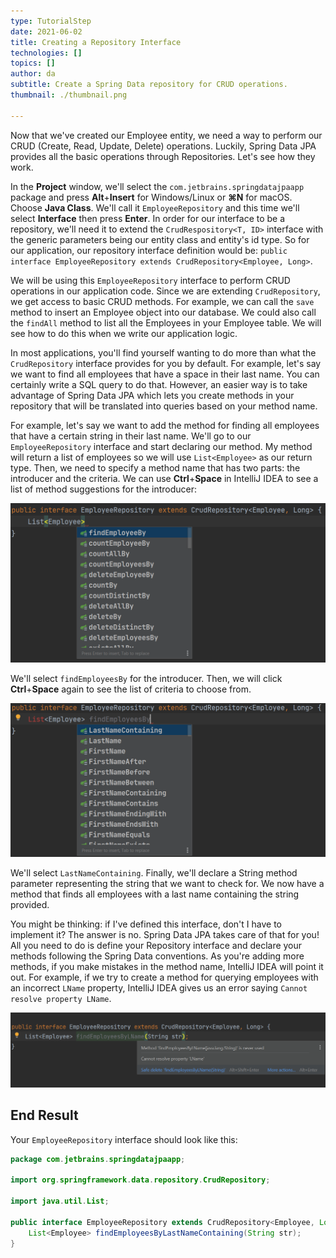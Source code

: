```yaml
---
type: TutorialStep
date: 2021-06-02
title: Creating a Repository Interface
technologies: []
topics: []
author: da
subtitle: Create a Spring Data repository for CRUD operations.
thumbnail: ./thumbnail.png

---
```


Now that we've created our Employee entity, we need a way to perform our CRUD (Create, Read, Update, Delete) operations. Luckily, Spring Data JPA provides all the basic operations through Repositories. Let's see how they work.

In the **Project** window, we'll select the `com.jetbrains.springdatajpaapp` package and press **Alt**+**Insert** for Windows/Linux or **⌘N** for macOS. Choose **Java Class**. We'll call it `EmployeeRepository` and this time we'll select **Interface** then press **Enter**. In order for our interface to be a repository, we'll need it to extend the `CrudRespository<T, ID>` interface with the generic parameters being our entity class and entity's id type. So for our application, our repository interface definition would be: `public interface EmployeeRepository extends CrudRepository<Employee, Long>`.

We will be using this `EmployeeRepository` interface to perform CRUD operations in our application code. Since we are extending `CrudRepository`, we get access to basic CRUD methods. For example, we can call the `save` method to insert an Employee object into our database. We could also call the `findAll` method to list all the Employees in your Employee table. We will see how to do this when we write our application logic. 

In most applications, you'll find yourself wanting to do more than what the `CrudRepository` interface provides for you by default.  For example, let's say we want to find all employees that have a space in their last name. You can certainly write a SQL query to do that. However, an easier way is to take advantage of Spring Data JPA which lets you create methods in your repository that will be translated into queries based on your method name. 

For example, let's say we want to add the method for finding all employees that have a certain string in their last name. We'll go to our `EmployeeRepository` interface and start declaring our method. My method will return a list of employees so we will use `List<Employee>` as our return type. Then, we need to specify a method name that has two parts: the introducer and the criteria. We can use **Ctrl**+**Space** in IntelliJ IDEA to see a list of method suggestions for the introducer:

![Repository Method Suggestion Introducer](./RepositoryMethodSuggestion.png)

We'll select `findEmployeesBy` for the introducer. Then, we will click **Ctrl**+**Space** again to see the list of criteria to choose from.

![Repository Method Suggestion Criteria](./RepositoryMethodSuggestion-Criteria.png)

We'll select `LastNameContaining`. Finally, we'll declare a String method parameter representing the string that we want to check for. We now have a method that finds all employees with a last name containing the string provided. 

You might be thinking: if I've defined this interface, don't I have to implement it? The answer is no. Spring Data JPA takes care of that for you! All you need to do is define your Repository interface and declare your methods following the Spring Data conventions. As you're adding more methods, if you make mistakes in the method name, IntelliJ IDEA will point it out. For example, if we try to create a method for querying employees with an incorrect `LName` property, IntelliJ IDEA gives us an error saying `Cannot resolve property LName`.

![Method Signature Validation](./MethodSignatureValidation.png)

## End Result

Your `EmployeeRepository` interface should look like this:
```java
package com.jetbrains.springdatajpaapp;

import org.springframework.data.repository.CrudRepository;

import java.util.List;

public interface EmployeeRepository extends CrudRepository<Employee, Long> {
    List<Employee> findEmployeesByLastNameContaining(String str);
}
```


